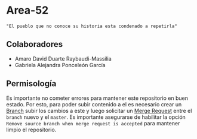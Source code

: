 # Area-52

```
"El pueblo que no conoce su historia esta condenado a repetirla"
```

## Colaboradores

* Amaro David Duarte Raybaudi-Massilia
* Gabriela Alejandra Ponceleón García

## Permisología

Es importante no cometer errores para mantener este repositorio en buen estado. Por esto, para poder subir contenido a el es necesario crear un [Branch](https://git-scm.com/book/en/v2/Git-Branching-Basic-Branching-and-Merging) subir los cambios a este y luego solicitar un [Merge Request](https://docs.gitlab.com/ee/gitlab-basics/add-merge-request.html) entre el ``branch`` nuevo y el ``master``. Es importante asegurarse de habilitar la opción ``Remove source branch when merge request is accepted`` para mantener limpio el repositorio.
